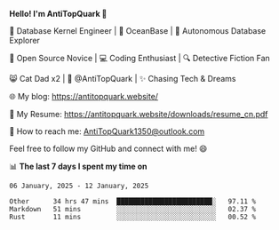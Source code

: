 
**Hello! I'm AntiTopQuark 👋**

🔧 Database Kernel Engineer | 🌊 OceanBase | 🤖 Autonomous Database Explorer

🌱 Open Source Novice | 💻 Coding Enthusiast | 🔍 Detective Fiction Fan

😸 Cat Dad x2 | 🎉 @AntiTopQuark | ✨ Chasing Tech & Dreams

🌐 My blog: https://antitopquark.website/

📄 My Resume: https://antitopquark.website/downloads/resume_cn.pdf

📧 How to reach me: AntiTopQuark1350@outlook.com

Feel free to follow my GitHub and connect with me! 😄

📊 **The last 7 days I spent my time on** 

<!--START_SECTION:waka-->
```text
06 January, 2025 - 12 January, 2025

Other      34 hrs 47 mins  ████████████████████████░   97.11 % 
Markdown   51 mins         ░░░░░░░░░░░░░░░░░░░░░░░░░   02.37 % 
Rust       11 mins         ░░░░░░░░░░░░░░░░░░░░░░░░░   00.52 %
```
<!--END_SECTION:waka-->



